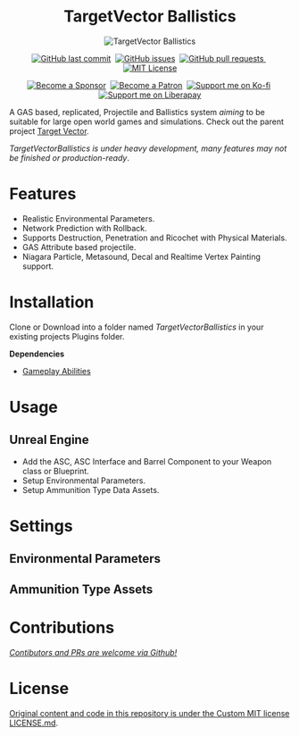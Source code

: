 <h1 align="center">TargetVector Ballistics</h1>

<p align="center">
<img src="TargetVectorBallistics.png" alt="TargetVector Ballistics">
</p>

<p align="center">
     <a href="https://github.com/Voidware-Prohibited/TargetVectoBallistics/commits/master"><img src="https://img.shields.io/github/last-commit/Voidware-Prohibited/TargetVectorBallistics.svg?style=flat-square&logo=github&logoColor=white" alt="GitHub last commit"></a>&nbsp;
     <a href="https://github.com/Voidware-Prohibited/TargetVectoBallistics/issues"><img src="https://img.shields.io/github/issues-raw/Voidware-Prohibited/TargetVectorBallistics.svg?style=flat-square&logo=github&logoColor=white" alt="GitHub issues"></a>&nbsp;
     <a href="https://github.com/Voidware-Prohibited/TargetVectoBallistics/pulls"><img src="https://img.shields.io/github/issues-pr-raw/Voidware-Prohibited/TargetVectorBallistics.svg?style=flat-square&logo=github&logoColor=white" alt="GitHub pull requests"> </a>&nbsp;
     <a href="https://github.com/Voidware-Prohibited/TargetVectoBallistics/blob/master/LICENSE"><img src="https://img.shields.io/badge/License-MIT-silver.svg?style=flat-square&logo=github&logoColor=white" alt="MIT License"></a>
</p>
<p align="center">
     <a href="https://github.com/sponsors/colorindarkness"><img src="https://img.shields.io/github/sponsors/colorindarkness.svg?style=flat-square&logo=github&logoColor=white" alt="Become a Sponsor"></a>&nbsp;
     <a href="https://www.patreon.com/colorindarkness"><img src="https://img.shields.io/endpoint.svg?url=https%3A%2F%2Fshieldsio-patreon.vercel.app%2Fapi%3Fusername%3Dcolorindarkness%26type%3Dpatrons&style=flat" alt="Become a Patron"></a>&nbsp;
     <a href="https://ko-fi.com/colorindarkness"><img alt="Support me on Ko-fi" src="https://img.shields.io/badge/support_me_on-Ko--fi-red?link=https%3A%2F%2Fko-fi.com%2Fcolorindarkness"></a>&nbsp;
     <a href="https://liberapay.com/colorindarkness"><img alt="Support me on Liberapay" src="https://img.shields.io/badge/support_me_on-liberapay-yellow?link=https%3A%2F%2Fliberapay.com%2Fcolorindarkness%2F"></a>
</p>

A GAS based, replicated, Projectile and Ballistics system _aiming_ to be suitable for large open world games and simulations. Check out the parent project [Target Vector](https://github.com/Voidware-Prohibited/TargetVector).

_TargetVectorBallistics is under heavy development, many features may not be finished or production-ready_.

# Features
- Realistic Environmental Parameters.
- Network Prediction with Rollback.
- Supports Destruction, Penetration and Ricochet with Physical Materials.
- GAS Attribute based projectile.
- Niagara Particle, Metasound, Decal and Realtime Vertex Painting support.


# Installation

Clone or Download into a folder named _TargetVectorBallistics_ in your existing projects Plugins folder.

**Dependencies**

- [Gameplay Abilities](https://dev.epicgames.com/documentation/en-us/unreal-engine/API/Plugins/GameplayAbilities/)

# Usage

## Unreal Engine

- Add the ASC, ASC Interface and Barrel Component to your Weapon class or Blueprint.
- Setup Environmental Parameters.
- Setup Ammunition Type Data Assets.


# Settings

## Environmental Parameters 

## Ammunition Type Assets


# Contributions

[_Contibutors and PRs are welcome via Github!_](https://github.com/Voidware-Prohibited/TargetVectorBallistics/pulls)

# License

[Original content and code in this repository is under the Custom MIT license LICENSE.md](LICENSE.md).
